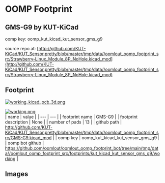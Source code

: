 # OOMP Footprint  
## GMS-G9  by KUT-KiCad  
  
oomp key: oomp_kut_kicad_kut_sensor_gms_g9  
  
source repo at: [http://github.com/KUT-KiCad/KUT_Sensor.pretty/blob/master/tmp/data//oomlout_oomp_footprint_src/Strawberry-Linux_Module_8P_NoHole.kicad_mod](http://github.com/KUT-KiCad/KUT_Sensor.pretty/blob/master/tmp/data//oomlout_oomp_footprint_src/Strawberry-Linux_Module_8P_NoHole.kicad_mod)  
## Footprint  
  
[![working_kicad_pcb_3d.png](working_kicad_pcb_3d_600.png)](working_kicad_pcb_3d.png)  
  
[![working.png](working_600.png)](working.png)  
| name | value | 
| --- | --- | 
| footprint name | GMS-G9 | 
| footprint description | None | 
| number of pads | 13 | 
| github path | http://github.com/KUT-KiCad/KUT_Sensor.pretty/blob/master/tmp/data//oomlout_oomp_footprint_src/GMS-G9.kicad_mod | 
| oomp key | oomp_kut_kicad_kut_sensor_gms_g9 | 
| oomp bot github | https://github.com/oomlout/oomlout_oomp_footprint_bot/tree/main/tmp/data//oomlout_oomp_footprint_src/footprints/kut_kicad_kut_sensor_gms_g9/working | 
## Images  
